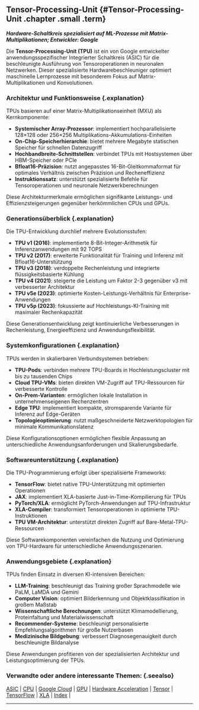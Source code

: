 ## Tensor-Processing-Unit {#Tensor-Processing-Unit .chapter .small .term}

***Hardware-Schaltkreis spezialisiert auf ML-Prozesse mit Matrix-Multiplikationen; Entwickler: Google***

Die **Tensor-Processing-Unit (TPU)** ist ein von Google entwickelter anwendungsspezifischer Integrierter Schaltkreis (ASIC) für die beschleunigte Ausführung von Tensoroperationen in neuronalen Netzwerken.
Dieser spezialisierte Hardwarebeschleuniger optimiert maschinelle Lernprozesse mit besonderem Fokus auf Matrix-Multiplikationen und Konvolutionen.

### Architektur und Funktionsweise {.explanation}

TPUs basieren auf einer Matrix-Multiplikationseinheit (MXU) als Kernkomponente:

- **Systemischer Array-Prozessor**: implementiert hochparallelisierte 128×128 oder 256×256 Multiplikations-Akkumulations-Einheiten
- **On-Chip-Speicherhierarchie**: bietet mehrere Megabyte statischen Speicher für schnellen Datenzugriff
- **Hochbandbreite-Schnittstellen**: verbindet TPUs mit Hostsystemen über HBM-Speicher oder PCIe
- **Bfloat16-Präzision**: nutzt angepasstes 16-Bit-Gleitkommaformat für optimales Verhältnis zwischen Präzision und Recheneffizienz
- **Instruktionssatz**: unterstützt spezialisierte Befehle für Tensoroperationen und neuronale Netzwerkberechnungen

Diese Architekturmerkmale ermöglichen signifikante Leistungs- und Effizienzsteigerungen gegenüber herkömmlichen CPUs und GPUs.

### Generationsüberblick {.explanation}

Die TPU-Entwicklung durchlief mehrere Evolutionsstufen:

- **TPU v1 (2016)**: implementierte 8-Bit-Integer-Arithmetik für Inferenzanwendungen mit 92 TOPS
- **TPU v2 (2017)**: erweiterte Funktionalität für Training und Inferenz mit Bfloat16-Unterstützung
- **TPU v3 (2018)**: verdoppelte Rechenleistung und integrierte flüssigkeitsbasierte Kühlung
- **TPU v4 (2021)**: steigerte die Leistung um Faktor 2-3 gegenüber v3 mit verbesserter Architektur
- **TPU v5e (2023)**: optimierte Kosten-Leistungs-Verhältnis für Enterprise-Anwendungen
- **TPU v5p (2023)**: fokussierte auf Hochleistungs-KI-Training mit maximaler Rechenkapazität

Diese Generationsentwicklung zeigt kontinuierliche Verbesserungen in Rechenleistung, Energieeffizienz und Anwendungsflexibilität.

### Systemkonfigurationen {.explanation}

TPUs werden in skalierbaren Verbundsystemen betrieben:

- **TPU-Pods**: verbinden mehrere TPU-Boards in Hochleistungscluster mit bis zu tausenden Chips
- **Cloud TPU-VMs**: bieten direkten VM-Zugriff auf TPU-Ressourcen für verbesserte Kontrolle
- **On-Prem-Varianten**: ermöglichen lokale Installation in unternehmenseigenen Rechenzentren
- **Edge TPU**: implementiert kompakte, stromsparende Variante für Inferenz auf Edge-Geräten
- **Topologieoptimierung**: nutzt maßgeschneiderte Netzwerktopologien für minimale Kommunikationslatenz

Diese Konfigurationsoptionen ermöglichen flexible Anpassung an unterschiedliche Anwendungsanforderungen und Skalierungsbedarfe.

### Softwareunterstützung {.explanation}

Die TPU-Programmierung erfolgt über spezialisierte Frameworks:

- **TensorFlow**: bietet native TPU-Unterstützung mit optimierten Operationen
- **JAX**: implementiert XLA-basierte Just-in-Time-Kompilierung für TPUs
- **PyTorch/XLA**: ermöglicht PyTorch-Anwendungen auf TPU-Infrastruktur
- **XLA-Compiler**: transformiert Tensoroperationen in optimierte TPU-Instruktionen
- **TPU VM-Architektur**: unterstützt direkten Zugriff auf Bare-Metal-TPU-Ressourcen

Diese Softwarekomponenten vereinfachen die Nutzung und Optimierung von TPU-Hardware für unterschiedliche Anwendungsszenarien.

### Anwendungsgebiete {.explanation}

TPUs finden Einsatz in diversen KI-intensiven Bereichen:

- **LLM-Training**: beschleunigt das Training großer Sprachmodelle wie PaLM, LaMDA und Gemini
- **Computer Vision**: optimiert Bilderkennung und Objektklassifikation in großem Maßstab
- **Wissenschaftliche Berechnungen**: unterstützt Klimamodellierung, Proteinfaltung und Materialwissenschaft
- **Recommender-Systeme**: beschleunigt personalisierte Empfehlungsalgorithmen für große Nutzerbasen
- **Medizinische Bildgebung**: verbessert Diagnosegenauigkeit durch beschleunigte Bildanalyse

Diese Anwendungen profitieren von der spezialisierten Architektur und Leistungsoptimierung der TPUs.

### Verwandte oder andere interessante Themen: {.seealso}

[ASIC](#ASIC) |
[CPU](#CPU) |
[Google Cloud](#Google-Cloud) |
[GPU](#GPU) |
[Hardware Acceleration](#Hardware-Acceleration) |
[Tensor](#Tensor) |
[TensorFlow](#TensorFlow) |
[XLA](#XLA) |
[Index](#Index) |

----



